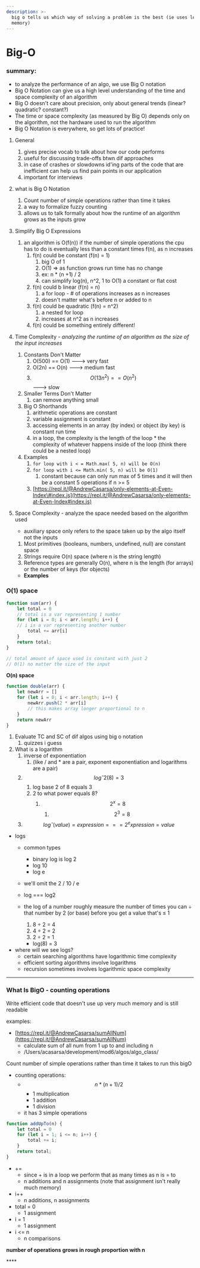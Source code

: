 ```yaml
---
description: >-
  big o tells us which way of solving a problem is the best (ie uses least
  memory)
---
```


# Big-O

### summary:

* to analyze the performance of an algo, we use Big O notation 
* Big O Notation can give us a high level understanding of the time and space complexity of an algorithm
* Big O doesn't care about precision, only about general trends \(linear? quadratic? constant?\) 
* The time or space complexity \(as measured by Big O\) depends only on the algorithm, not the hardware used to run the algorithm
* Big O Notation is everywhere, so get lots of practice!

1. General
   1. gives precise vocab to talk about how our code performs
   2. useful for discussing trade-offs btwn dif approaches
   3. in case of crashes or slowdowns id'ing parts of the code that are inefficient can help us find pain points in our application 
   4. important for interviews  
2. what is Big O Notation 
   1. Count number of simple operations rather than time it takes
   2. a way to formalize fuzzy counting
   3. allows us to talk formally about how the runtime of an algorithm grows as the inputs grow
3. Simplify Big O Expressions
   1. an algorithm is O\(f\(n\)\) if the number of simple operations the cpu has to do is eventually less than a constant times f\(n\), as n increases
      1. f\(n\) could be constant \(f\(n\) = 1\) 
         1. big O of 1 
         2. O\(1\) =&gt; as function grows run time has no change
         3. ex: n \* \(n +1\) / 2
         4. can simplify log\(n\), n^2, 1 to O\(1\) a constant or flat cost 
      2. f\(n\) could b linear \(f\(n\) = n\)
         1. a for loop - \# of operations increases as n increases
         2. doesn't matter what's before n or added to n 
      3. f\(n\) could be quadratic \(f\(n\) = n^2\) 
         1. a nested for loop 
         2. increases at n^2 as n increases
      4. f\(n\) could be something entirely different! 
4. Time Complexity - _analyzing the runtime of an algorithm as the size of the input increases_
   1. Constants Don't Matter
      1. O\(500\) == O\(1\) ---&gt; very fast
      2. O\(2n\) == O\(n\) ---&gt; medium fast
      3. $$O(13n^2) == O(n^2)$$  ---&gt; slow
   2. Smaller Terms Don't Matter
      1. can remove anything small 
   3. Big O Shorthands
      1. arithmetic operations are constant
      2. variable assignment is constant 
      3. accessing elements in an array \(by index\) or object \(by key\) is constant run time
      4. in a loop, the complexity is the length of the loop \* the complexity of whatever happens inside of the loop \(think there could be a nested loop\)
   4. Examples 
      1. `for loop with i < = Math.max( 5, n) will be O(n)`
      2. `for loop with i <= Math.min( 5, n) will be O(1)` 
         1. constant because can only run max of 5 times and it will then be a constant 5 operations if n &gt;= 5
      3. [https://repl.it/@AndrewCasarsa/only-elements-at-Even-Index\#index.js](https://repl.it/@AndrewCasarsa/only-elements-at-Even-Index#index.js)
5. Space Complexity - analyze the space needed based on the algorithm used
   * auxiliary space only refers to the space taken up by the algo itself not the inputs

   1. Most primitives \(booleans, numbers, undefined, null\) are constant space
   2. Strings require O\(n\) space \(where n is the string length\)
   3. Reference types are generally O\(n\), where n is the length \(for arrays\) or the number of keys \(for objects\)

   * **Examples**

### O\(1\) space

```javascript
function sum(arr) {
    let total = 0 
    // total is a var representing 1 number
    for (let i = 0; i < arr.length; i++) {
    // i is a var representing another number 
        total += arr[i]
    }
    return total;
}

// total amount of space used is constant with just 2 
// O(1) no matter the size of the input
```

**O\(n\) space**

```javascript
function double(arr) { 
    let newArr = []
    for (let i = 0; i < arr.length; i++) {
        newArr.push(2 * arr[i]
        // this makes array longer proportional to n
    }
    return newArr
}
```

1. Evaluate TC and SC of dif algos using big o notation
   1. quizzes i guess
2. What is a logarithm 
   1. inverse of exponentiation
      1.  \(like / and \* are a pair, exponent exponentiation and logarithms are a pair\)
   2. $$logˇ2(8) = 3$$ 
      1. log base 2 of 8 equals 3
      2. 2 to what power equals 8?
         1. $$2^x = 8$$ 
            1. $$2^3 = 8$$ 
   3. $$logˇ(value) = expression === 2^expression = value$$ 

* logs
  * common types
    * binary log is log 2 
    * log 10 
    * log e
  * we'll omit the 2 / 10 / e 
  * log === log2
  * the log of a number roughly measure the number of times you can ÷ that number by 2 \(or base\) before you get a value that's ≤ 1 
    1. 8 ÷ 2 = 4
    2. 4 ÷ 2 = 2
    3. 2 ÷ 2 = 1

    * log\(8\) = 3
* where will we see logs?
  * certain searching algorithms have logarithmic time complexity
  * efficient sorting algorithms involve logarithms
  * recursion sometimes involves logarithmic space complexity

---------------------------------------------------------------------------

### What Is BigO - counting operations 

Write efficient code that doesn't use up very much memory and is still readable 

examples: 

* [https://repl.it/@AndrewCasarsa/sumAllNum](https://repl.it/@AndrewCasarsa/sumAllNum)
  * calculate sum of all num from 1 up to and including n
  * /Users/acasarsa/development/mod6/algos/algo\_class/

Count number of simple operations rather than time it takes to run this bigO

* counting operations:
  * $$n * (n + 1)  /  2$$ 
    * 1 multiplication
    * 1 addition
    * 1 division
  * it has 3 simple operations

```javascript
function addUpTo(n) {
    let total = 0 
    for (let i = 1; i <= n; i++) {
        total += i;
    }
    return total;
}
```

* += 
  * since + is in a loop we perform that as many times as n is = to
  * n additions and n assignments  \(note that assignment isn't really much memory\)
* i++ 
  * n additions, n assignments
* total = 0 
  * 1 assignment
* i = 1 
  * 1 assignment
* i &lt;= n 
  * n comparisons 

**number of operations grows in rough proportion with n** 

\*\*\*\*

